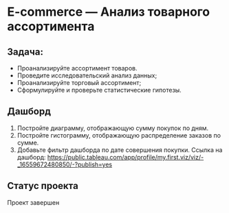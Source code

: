 # E-commerce — Анализ товарного ассортимента
## Задача:
- Проанализируйте ассортимент товаров.
- Проведите исследовательский анализ данных;
- Проанализируйте торговый ассортимент;
- Сформулируйте и проверьте статистические гипотезы.
## Дашборд
1. Постройте диаграмму, отображающую сумму покупок по дням.
2. Постройте гистограмму, отображающую распределение заказов по сумме.
3. Добавьте фильтр дашборда по дате совершения покупки.
Ссылка на дашборд: https://public.tableau.com/app/profile/my.first.viz/viz/-_16559672480850/-?publish=yes
## Статус проекта
Проект завершен
